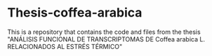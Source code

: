 # Thesis-coffea-arabica
This is a repository that contains the code and files from the thesis "ANÁLISIS FUNCIONAL DE TRANSCRIPTOMAS DE Coffea arabica L. RELACIONADOS AL ESTRÉS TÉRMICO"
